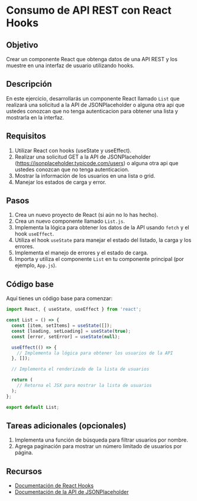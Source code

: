 # Consumo de API REST con React Hooks

## Objetivo
Crear un componente React que obtenga datos de una API REST y los muestre en una interfaz de usuario utilizando hooks.

## Descripción
En este ejercicio, desarrollarás un componente React llamado `List` que realizará una solicitud a la API de JSONPlaceholder o alguna otra api que ustedes conozcan que no tenga autenticacion para obtener una lista y mostrarla en la interfaz.

## Requisitos

1. Utilizar React con hooks (useState y useEffect).
2. Realizar una solicitud GET a la API de JSONPlaceholder (https://jsonplaceholder.typicode.com/users) o alguna otra api que ustedes conozcan que no tenga autenticacion.
3. Mostrar la información de los usuarios en una lista o grid.
4. Manejar los estados de carga y error.

## Pasos

1. Crea un nuevo proyecto de React (si aún no lo has hecho).
2. Crea un nuevo componente llamado `List.js`.
3. Implementa la lógica para obtener los datos de la API usando `fetch` y el hook `useEffect`.
4. Utiliza el hook `useState` para manejar el estado del listado, la carga y los errores.
6. Implementa el manejo de errores y el estado de carga.
7. Importa y utiliza el componente `List` en tu componente principal (por ejemplo, `App.js`).

## Código base

Aquí tienes un código base para comenzar:

```jsx
import React, { useState, useEffect } from 'react';

const List = () => {
  const [item, setItems] = useState([]);
  const [loading, setLoading] = useState(true);
  const [error, setError] = useState(null);

  useEffect(() => {
    // Implementa la lógica para obtener los usuarios de la API
  }, []);

  // Implementa el renderizado de la lista de usuarios

  return (
    // Retorna el JSX para mostrar la lista de usuarios
  );
};

export default List;
```

## Tareas adicionales (opcionales)

1. Implementa una función de búsqueda para filtrar usuarios por nombre.
2. Agrega paginación para mostrar un número limitado de usuarios por página.

## Recursos

- [Documentación de React Hooks](https://reactjs.org/docs/hooks-intro.html)
- [Documentación de la API de JSONPlaceholder](https://jsonplaceholder.typicode.com/)
